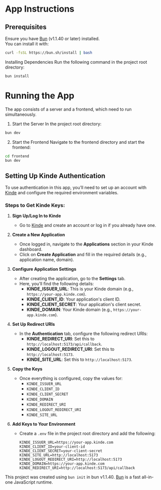 # App Instructions

## Prerequisites
Ensure you have [Bun](https://bun.sh) (v1.1.40 or later) installed.  
You can install it with:  

```bash
curl -fsSL https://bun.sh/install | bash
```

Installing Dependencies
Run the following command in the project root directory:

```bash
bun install
```

# Running the App
The app consists of a server and a frontend, which need to run simultaneously.

1. Start the Server
In the project root directory:
```bash
bun dev
```

2. Start the Frontend
Navigate to the frontend directory and start the frontend:

```bash
cd frontend
bun dev
```
## Setting Up Kinde Authentication

To use authentication in this app, you’ll need to set up an account with [Kinde](https://kinde.com) and configure the required environment variables.

### Steps to Get Kinde Keys:

1. **Sign Up/Log In to Kinde**  
   - Go to [Kinde](https://kinde.com) and create an account or log in if you already have one.

2. **Create a New Application**  
   - Once logged in, navigate to the **Applications** section in your Kinde dashboard.
   - Click on **Create Application** and fill in the required details (e.g., application name, domain).

3. **Configure Application Settings**  
   - After creating the application, go to the **Settings** tab.
   - Here, you’ll find the following details:
     - **KINDE_ISSUER_URL**: This is your Kinde domain (e.g., `https://your-app.kinde.com`).
     - **KINDE_CLIENT_ID**: Your application's client ID.
     - **KINDE_CLIENT_SECRET**: Your application's client secret.
     - **KINDE_DOMAIN**: Your Kinde domain (e.g., `https://your-app.kinde.com`).

4. **Set Up Redirect URIs**  
   - In the **Authentication** tab, configure the following redirect URIs:
     - **KINDE_REDIRECT_URI**: Set this to `http://localhost:5173/api/callback`.
     - **KINDE_LOGOUT_REDIRECT_URI**: Set this to `http://localhost:5173`.
     - **KINDE_SITE_URL**: Set this to `http://localhost:5173`.

5. **Copy the Keys**  
   - Once everything is configured, copy the values for:
     - `KINDE_ISSUER_URL`
     - `KINDE_CLIENT_ID`
     - `KINDE_CLIENT_SECRET`
     - `KINDE_DOMAIN`
     - `KINDE_REDIRECT_URI`
     - `KINDE_LOGOUT_REDIRECT_URI`
     - `KINDE_SITE_URL`

6. **Add Keys to Your Environment**  
   - Create a `.env` file in the project root directory and add the following:
     ```env
     KINDE_ISSUER_URL=https://your-app.kinde.com
     KINDE_CLIENT_ID=your-client-id
     KINDE_CLIENT_SECRET=your-client-secret
     KINDE_SITE_URL=http://localhost:5173
     KINDE_LOGOUT_REDIRECT_URI=http://localhost:5173
     KINDE_DOMAIN=https://your-app.kinde.com
     KINDE_REDIRECT_URI=http://localhost:5173/api/callback
     ```

This project was created using `bun init` in bun v1.1.40. [Bun](https://bun.sh) is a fast all-in-one JavaScript runtime.
